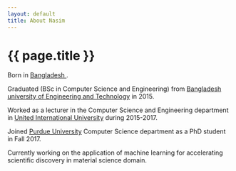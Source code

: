 ```yaml
---
layout: default
title: About Nasim
---
```

# {{ page.title }}
<p>Born in <a href="https://en.wikipedia.org/wiki/Bangladesh"> Bangladesh </a>.</p>
<p>Graduated (BSc in Computer Science and Engineering) from <a href="https://www.buet.ac.bd/web/"> Bangladesh university of Engineering and Technology</a> in 2015.</p>
<p>Worked as a lecturer in the Computer Science and Engineering department in <a href="https://www.uiu.ac.bd/">United International University</a> during 2015-2017.</p>
<p>Joined <a href="https://www.purdue.edu/">Purdue University</a> Computer Science department as a PhD student in Fall 2017.</p>
<p>Currently working on the application of machine learning for accelerating scientific discovery in material science domain.</p>
